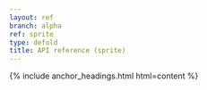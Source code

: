 ```yaml
---
layout: ref
branch: alpha
ref: sprite
type: defold
title: API reference (sprite)
---
```

{% include anchor_headings.html html=content %}